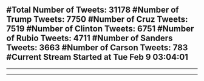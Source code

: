 #Total Number of Tweets: 31178 
#Number of Trump Tweets: 7750
#Number of Cruz Tweets: 7519
#Number of Clinton Tweets: 6751
#Number of Rubio Tweets: 4711
#Number of Sanders Tweets: 3663
#Number of Carson Tweets: 783
#Current Stream Started at Tue Feb  9 03:04:01
---
---
---
